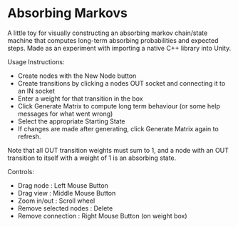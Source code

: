 # Absorbing Markovs

A little toy for visually constructing an absorbing markov chain/state machine that computes long-term absorbing probabilities and expected steps. Made as an experiment with importing a native C++ library into Unity.

Usage Instructions:
- Create nodes with the New Node button
- Create transitions by clicking a nodes OUT socket and connecting it to an IN socket
- Enter a weight for that transition in the box
- Click Generate Matrix to compute long term behaviour (or some help messages for what went wrong)
- Select the appropriate Starting State
- If changes are made after generating, click Generate Matrix again to refresh.

Note that all OUT transition weights must sum to 1, and a node with an OUT transition to itself with a weight of 1 is an absorbing state.

Controls:
- Drag node : Left Mouse Button
- Drag view : Middle Mouse Button
- Zoom in/out : Scroll wheel
- Remove selected nodes : Delete
- Remove connection : Right Mouse Button (on weight box)
